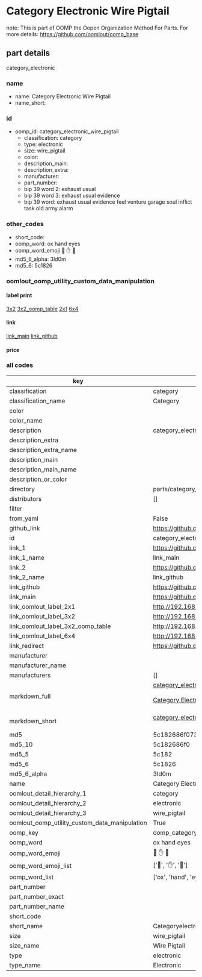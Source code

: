# Category Electronic Wire Pigtail  

note: This is part of OOMP the Oopen Organization Method For Parts. For more details: https://github.com/oomlout/oomp_base

##  part details
  



category_electronic



### name
* name: Category Electronic Wire Pigtail
* name_short: 
### id
* oomp_id: category_electronic_wire_pigtail
  * classification: category
  * type: electronic
  * size: wire_pigtail
  * color: 
  * description_main: 
  * description_extra: 
  * manufacturer: 
  * part_number: 
  * bip 39 word 2: exhaust usual
  * bip 39 word 3: exhaust usual evidence
  * bip 39 word: exhaust usual evidence feel venture garage soul inflict task old army alarm

### other_codes
* short_code: 
* oomp_word: ox hand eyes
* oomp_word_emoji :ox: :hand: :eyes:
* md5_6_alpha: 3ld0m
* md5_6: 5c1826






### oomlout_oomp_utility_custom_data_manipulation
#### label print
[3x2](http://192.168.1.245:1112/?label=oomp%203ld0m)
[3x2_oomp_table](http://192.168.1.108:1112/?label=oomp%203ld0m)
[2x1](http://192.168.1.242:1112/?label=oomp%203ld0m)
[6x4](http://192.168.1.55:1112/?label=oomp%203ld0m)    

#### link

[link_main](https://github.com/oomlout/oomlout_oomp_version_1_messy/tree/main/parts/category_electronic_wire_pigtail) [link_github](https://github.com/oomlout/oomlout_oomp_version_1_messy/tree/main/parts/category_electronic_wire_pigtail)                             

#### price







### all codes 
| key | value |  
| --- | --- |  
| classification | category |  
| classification_name | Category |  
| color |  |  
| color_name |  |  
| description | category_electronic |  
| description_extra |  |  
| description_extra_name |  |  
| description_main |  |  
| description_main_name |  |  
| description_or_color |   |  
| directory | parts/category_electronic_wire_pigtail |  
| distributors | [] |  
| filter |  |  
| from_yaml | False |  
| github_link | https://github.com/oomlout/oomlout_oomp_part_src/tree/main/parts/category_electronic_wire_pigtail |  
| id | category_electronic_wire_pigtail |  
| link_1 | https://github.com/oomlout/oomlout_oomp_version_1_messy/tree/main/parts/category_electronic_wire_pigtail |  
| link_1_name | link_main |  
| link_2 | https://github.com/oomlout/oomlout_oomp_version_1_messy/tree/main/parts/category_electronic_wire_pigtail |  
| link_2_name | link_github |  
| link_github | https://github.com/oomlout/oomlout_oomp_version_1_messy/tree/main/parts/category_electronic_wire_pigtail |  
| link_main | https://github.com/oomlout/oomlout_oomp_version_1_messy/tree/main/parts/category_electronic_wire_pigtail |  
| link_oomlout_label_2x1 | http://192.168.1.242:1112/?label=oomp%203ld0m |  
| link_oomlout_label_3x2 | http://192.168.1.245:1112/?label=oomp%203ld0m |  
| link_oomlout_label_3x2_oomp_table | http://192.168.1.108:1112/?label=oomp%203ld0m |  
| link_oomlout_label_6x4 | http://192.168.1.55:1112/?label=oomp%203ld0m |  
| link_redirect | https://github.com/oomlout/oomlout_oomp_version_1_messy/tree/main/parts/category_electronic_wire_pigtail |  
| manufacturer |  |  
| manufacturer_name |  |  
| manufacturers | [] |  
| markdown_full | [category_electronic_wire_pigtail](none)<br>[](none)<br>[Category Electronic Wire Pigtail](none)<br><br> |  
| markdown_short | [category_electronic_wire_pigtail](none)<br><br> |  
| md5 | 5c182686f07379f57df9254c9bbc0a7b |  
| md5_10 | 5c182686f0 |  
| md5_5 | 5c182 |  
| md5_6 | 5c1826 |  
| md5_6_alpha | 3ld0m |  
| name | Category Electronic Wire Pigtail |  
| oomlout_detail_hierarchy_1 | category |  
| oomlout_detail_hierarchy_2 | electronic |  
| oomlout_detail_hierarchy_3 | wire_pigtail |  
| oomlout_oomp_utility_custom_data_manipulation | True |  
| oomp_key | oomp_category_electronic_wire_pigtail |  
| oomp_word | ox hand eyes |  
| oomp_word_emoji | :ox: :hand: :eyes: |  
| oomp_word_emoji_list | [':ox:', ':hand:', ':eyes:'] |  
| oomp_word_list | ['ox', 'hand', 'eyes'] |  
| part_number |  |  
| part_number_exact |  |  
| part_number_name |  |  
| short_code |  |  
| short_name | Categoryelectronic |  
| size | wire_pigtail |  
| size_name | Wire Pigtail |  
| type | electronic |  
| type_name | Electronic |  
